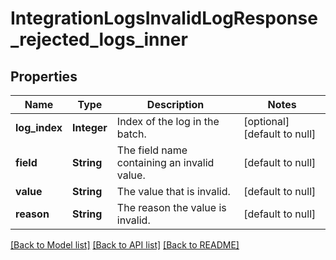 # IntegrationLogsInvalidLogResponse_rejected_logs_inner
## Properties

| Name | Type | Description | Notes |
|------------ | ------------- | ------------- | -------------|
| **log\_index** | **Integer** | Index of the log in the batch. | [optional] [default to null] |
| **field** | **String** | The field name containing an invalid value. | [default to null] |
| **value** | **String** | The value that is invalid. | [default to null] |
| **reason** | **String** | The reason the value is invalid. | [default to null] |

[[Back to Model list]](../README.md#documentation-for-models) [[Back to API list]](../README.md#documentation-for-api-endpoints) [[Back to README]](../README.md)

